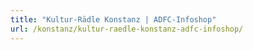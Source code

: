 ```yaml
---
title: "Kultur-Rädle Konstanz | ADFC-Infoshop"
url: /konstanz/kultur-raedle-konstanz-adfc-infoshop/
---
```

